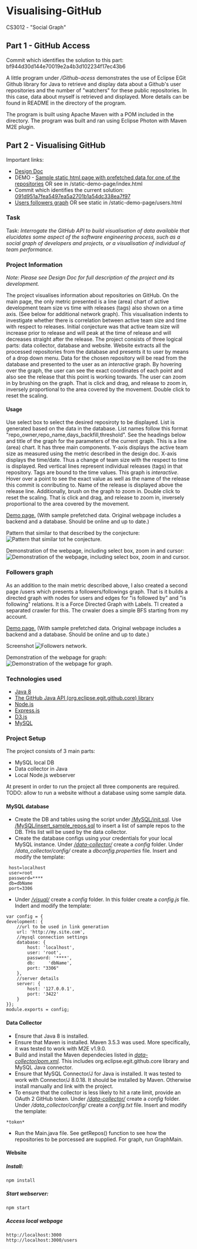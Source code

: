 # Visualising-GitHub
CS3012 - "Social Graph"
## Part 1 - GitHub Access

Commit which identifies the solution to this part: bf944d30d144e70019e2a4b3d102234f17ec43b6

A little program under _/Github-acess_ demonstrates the use of Eclipse EGit Github library for Java to retrieve and display data about a Github's user repositories and the number of "watchers" for these public repositories. In this case, data about myself is retrieved and displayed. More details can be found in README in the directory of the program.

The program is built using Apache Maven with a POM included in the directory. The program was built and ran using Eclipse Photon with Maven M2E plugin.

## Part 2 - Visualising GitHub

Important links:

* [Design Doc](/DesignDoc.md)
* DEMO - [Sample static html page with prefetched data for one of the repositories](https://yungene.github.io/) OR see in /static-demo-page/index.html
* Commit which identifies the current solution: [091d951a7fea5497ea5a2701b1a54dc338ea7f97](https://github.com/yungene/Visualising-GitHub/commit/091d951a7fea5497ea5a2701b1a54dc338ea7f97)
* [Users followers graph](https://yungene.github.io/users) OR see static in /static-demo-page/users.html


### Task

Task: _Interrogate the GitHub API to build visualisation of data available that elucidates some aspect of the software engineering process, such as a social graph of developers and projects, or a visualisation of individual of team performance._

### Project Information 
_Note: Please see Design Doc for full description of the project and its development._

The project visualises information about repositories on GitHub. On the main page, the only metric presented is a line (area) chart of active development team size vs time with releases (tags) also shown on a time axis. (See below for additional network graph). This visualisation indents to investigate whether there is correlation between active team size and time with respect to releases. Initial conjecture was that active team size will increase prior to release and will peak at the time of release and will decreases straight after the release. The project consists of three logical parts: data collector, database and website. Website extracts all the processed repositories from the database and presents it to user by means of a drop down menu. Data for the chosen repository will be read from the database and presented to the user as an *interactive* graph. By hovering over the graph, the user can see the exact coordinates of each point and also see the release that this point is working towards. The user can zoom in by brushing on the graph. That is click and drag, and release to zoom in, inversely proportional to the area covered by the movement. Double click to reset the scaling.

#### Usage
Use select box to select the desired reposiroty to be displayed. List is generated based on the data in the database. List names follow this format "repo_owner,repo_name,days_backfill,threshold". See the headings below and title of the graph for the parameters of the current graph. 
This is a line (area) chart. It has three main components. Y-axis displays the active team size as measured using the metric described in the design doc. X-axis displays the time/date. Thus a change of team size with the respect to time is displayed. Red vertical lines represent individual releases (tags) in that repository. Tags are bound to the time values.
This graph is *interactive*. Hover over a point to see the exact value as well as the name of the release this commit is conributing to. Name of the release is displayed above the release line. Additionally, brush on the graph to zoom in. Double click to reset the scaling. That is click and drag, and release to zoom in, inversely proportional to the area covered by the movement.

[Demo page.](https://yungene.github.io/) (With sample prefetched data. Original webpage includes a backend and a database. Should be online and up to date.)

Pattern that similar to that described by the conjecture:
![Pattern that similar tot he conjecture.](/images/conjecture-pattern.png "Pattern that similar tot he conjecture.")

Demonstration of the webpage, including select box, zoom in and cursor:
![Demonstration of the webpage, including select box, zoom in and cursor.](/images/demo_select_box_cursor_zoom_in.gif "Demonstration of the webpage, including select box, zoom in and cursor.")

### Followers graph
As an addition to the main metric described above, I also created a second page /users which presents a followers/followings graph. That is it builds a directed graph with nodes for users and edges for "is followed by" and "is following" relations. It is a Force Directed Graph with Labels. TI created a separated crawler for this. The crwaler does a simple BFS starting from my account.

[Demo page.](https://yungene.github.io/users) (With sample prefetched data. Original webpage includes a backend and a database. Should be online and up to date.)

Screenshot
![Followers network.](/images/followers-graph.png "Followers network.")

Demonstration of the webpage for graph:
![Demonstration of the webpage for graph.](/images/followers-network.gif "Demonstration of the webpage for graph.")


### Technologies used

- [Java 8](https://www.oracle.com/technetwork/java/javase/downloads/index.html)
- [The GitHub Java API (org.eclipse.egit.github.core) library](https://github.com/eclipse/egit-github/tree/master/org.eclipse.egit.github.core)
- [Node.js](https://nodejs.org/en/)
- [Express.js](https://expressjs.com/)
- [D3.js](https://d3js.org/)
- [MySQL](https://www.mysql.com/)

### Project Setup
The project consists of 3 main parts:

- MySQL local DB
- Data collector in Java
- Local Node.js webserver

At present in order to run the project all three components are required. 
TODO: allow to run a website without a database using some sample data.

#### MySQL database

- Create the DB and tables using the script under [/MySQL/init.sql](/MySQL/init.sql). Use [/MySQL/insert_sample_repos.sql](/MySQL/insert_sample_repos.sql) to insert a list of sample repos to the DB. THis list will be used by the data collector.
- Create the database configs using your credentials for your local MySQL instance. Under [_/data-collector/_](/data-collector) create a _config_ folder. Under _/data\_collector/config/_ create a _dbconfig.properties_ file. Insert and modify the template: 
```
 host=localhost
 user=root
 password=****
 db=dbName
 port=3306
```
- Under [_/visual/_](/visual) create a _config_ folder. In this folder create a _config.js_ file. Indert and modify the template:
```
var config = {
development: {
    //url to be used in link generation
    url: 'http://my.site.com',
    //mysql connection settings
    database: {
        host: 'localhost',
        user: 'root',
        password: '****',
        db:     'dbName',
        port: "3306"
    },
    //server details
    server: {
        host: '127.0.0.1',
        port: '3422'
    }
}};
module.exports = config;
```

#### Data Collector

- Ensure that Java 8 is installed.
- Ensure that Maven is installed. Maven 3.5.3 was used. More specifically, it was tested to work with M2E v1.9.0.
- Build and install the Maven dependecies listed in [_data-collector/pom.xml_](/data-collector/pom.xml). This includes org.eclipse.egit.github.core library and MySQL Java connector.
- Ensure that MySQL Connector/J for Java is installed. It was tested to work with Connector/J 8.0.18. It should be installed by Maven. Otherwise install manually and link with the project.
- To ensure that the collector is less likely to hit a rate limit, provide an OAuth 2 GitHub token. Under [_/data-collector/_](/data-collector) create a _config_ folder. Under _/data\_collector/config/_ create a _config.txt_ file. Insert and modify the template: 
```
*token*

```
- Run the Main.java file. See getRepos() function to see how the repositories to be porcessed are supplied. For graph, run GraphMain.

#### Website
##### Install:

```
npm install
```

##### Start webserver:

```
npm start
```

##### Access local webpage

```
http://localhost:3000
http://localhost:3000/users
```

